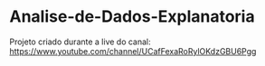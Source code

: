 # Analise-de-Dados-Explanatoria

Projeto criado durante a live do canal: https://www.youtube.com/channel/UCafFexaRoRylOKdzGBU6Pgg
